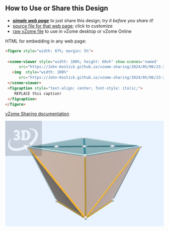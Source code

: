 
## How to Use or Share this Design

 - [***simple web page***](<https://John-Kostick.github.io/vzome-sharing/2024/05/06/23-22-37-Ten-of-Diamonds-Decahedron/>) to just share this design; *try it before you share it!*
 - [source file for that web page](<https://github.com/John-Kostick/vzome-sharing/edit/main/2024/05/06/23-22-37-Ten-of-Diamonds-Decahedron/index.md>); click to customize
 - [raw vZome file](<https://raw.githubusercontent.com/John-Kostick/vzome-sharing/main/2024/05/06/23-22-37-Ten-of-Diamonds-Decahedron/Ten-of-Diamonds-Decahedron.vZome>) to use in vZome desktop or vZome Online
 
 HTML for embedding in any web page:
 ```html
<figure style="width: 87%; margin: 5%">
  
  <vzome-viewer style="width: 100%; height: 60vh" show-scenes='named'
       src="https://John-Kostick.github.io/vzome-sharing/2024/05/06/23-22-37-Ten-of-Diamonds-Decahedron/Ten-of-Diamonds-Decahedron.vZome" >
    <img  style="width: 100%"
       src="https://John-Kostick.github.io/vzome-sharing/2024/05/06/23-22-37-Ten-of-Diamonds-Decahedron/Ten-of-Diamonds-Decahedron.png" >
  </vzome-viewer>
  <figcaption style="text-align: center; font-style: italic;">
     REPLACE this caption!
  </figcaption>
</figure>

 ```

[vZome Sharing documentation](https://vzome.github.io/vzome/sharing.html#how-it-works)

![Image](<Ten-of-Diamonds-Decahedron.png>)

